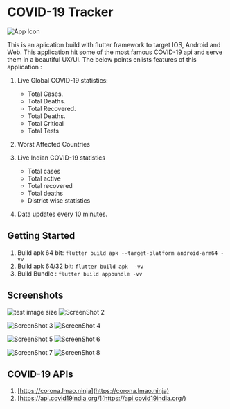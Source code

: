 # COVID-19 Tracker

![App Icon](https://github.com/Shiba-Kar/covid-19_tracker/blob/master/screenshots/android/app/src/main/res/mipmap-hdpi/ic_launcher.png)

This is an aplication build with flutter framework to target IOS, Android and Web.
This application hit some of the most famous COVID-19 api and serve them in a beautiful UX/UI.
The below points enlists features of this application :

1. Live Global COVID-19 statistics:
    * Total Cases.
    * Total Deaths.
    * Total Recovered.
    * Total Deaths.
    * Total Critical
    * Total Tests

2. Worst Affected Countries

3. Live Indian COVID-19 statistics
   * Total cases
   * Total active
   * Total recovered
   * Total deaths
   * District wise statistics

4. Data updates every 10 minutes.

## Getting Started

1. Build apk 64 bit: `flutter build apk --target-platform android-arm64 -vv`
2. Build apk 64/32 bit: `flutter build apk  -vv`
3. Build Bundle : `flutter build appbundle -vv`

## Screenshots

![test image size](https://github.com/Shiba-Kar/covid-19_tracker/blob/master/screenshots/flutter_01.png) ![ScreenShot 2](https://github.com/Shiba-Kar/covid-19_tracker/blob/master/screenshots/flutter_02.png)

![ScreenShot 3](https://github.com/Shiba-Kar/covid-19_tracker/blob/master/screenshots/flutter_03.png) ![ScreenShot 4](https://github.com/Shiba-Kar/covid-19_tracker/blob/master/screenshots/flutter_04.png)

![ScreenShot 5](https://github.com/Shiba-Kar/covid-19_tracker/blob/master/screenshots/flutter_05.png) ![ScreenShot 6](https://github.com/Shiba-Kar/covid-19_tracker/blob/master/screenshots/flutter_06.png)

![ScreenShot 7](https://github.com/Shiba-Kar/covid-19_tracker/blob/master/screenshots/flutter_07.png) ![ScreenShot 8](https://github.com/Shiba-Kar/covid-19_tracker/blob/master/screenshots/flutter_08.png)

## COVID-19 APIs

 1. [https://corona.lmao.ninja](https://corona.lmao.ninja)
 2. [https://api.covid19india.org/](https://api.covid19india.org/)
